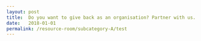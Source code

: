 ```yaml
---
layout: post
title:  Do you want to give back as an organisation? Partner with us.
date:   2018-01-01
permalink: /resource-room/subcategory-A/test
---
```

